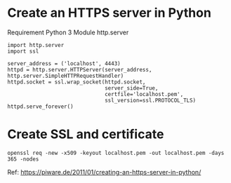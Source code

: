 # Create an HTTPS server in Python 


Requirement Python 3
Module http.server

```
import http.server
import ssl

server_address = ('localhost', 4443)
httpd = http.server.HTTPServer(server_address, http.server.SimpleHTTPRequestHandler)
httpd.socket = ssl.wrap_socket(httpd.socket,
                               server_side=True,
                               certfile='localhost.pem',
                               ssl_version=ssl.PROTOCOL_TLS)
httpd.serve_forever()

```

# Create SSL and certificate

```
openssl req -new -x509 -keyout localhost.pem -out localhost.pem -days 365 -nodes
```



Ref: https://piware.de/2011/01/creating-an-https-server-in-python/
